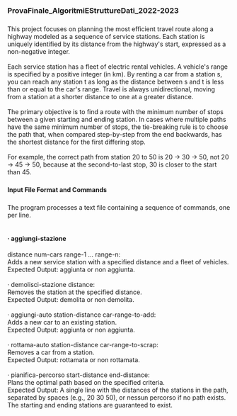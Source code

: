 <h3 align="left">ProvaFinale_AlgoritmiEStruttureDati_2022-2023</h3>

###

<p align="left">This project focuses on planning the most efficient travel route along a highway modeled as a sequence of service stations. Each station is uniquely identified by its distance from the highway's start, expressed as a non-negative integer.<br><br>Each service station has a fleet of electric rental vehicles. A vehicle's range is specified by a positive integer (in km). By renting a car from a station s, you can reach any station t as long as the distance between s and t is less than or equal to the car's range. Travel is always unidirectional, moving from a station at a shorter distance to one at a greater distance.<br><br>The primary objective is to find a route with the minimum number of stops between a given starting and ending station. In cases where multiple paths have the same minimum number of stops, the tie-breaking rule is to choose the path that, when compared step-by-step from the end backwards, has the shortest distance for the first differing stop.<br><br>For example, the correct path from station 20 to 50 is 20 → 30 → 50, not 20 → 45 → 50, because at the second-to-last stop, 30 is closer to the start than 45.</p>

###

<h4 align="left">Input File Format and Commands</h4>

###

<p align="left">The program processes a text file containing a sequence of commands, one per line.<br><br><h4>· aggiungi-stazione </h4> distance num-cars range-1 ... range-n:<br>Adds a new service station with a specified distance and a fleet of vehicles.<br>Expected Output: aggiunta or non aggiunta.<br><br>· demolisci-stazione distance:<br>Removes the station at the specified distance.<br>Expected Output: demolita or non demolita.<br><br>· aggiungi-auto station-distance car-range-to-add:<br>Adds a new car to an existing station.<br>Expected Output: aggiunta or non aggiunta.<br><br>· rottama-auto station-distance car-range-to-scrap:<br>Removes a car from a station.<br>Expected Output: rottamata or non rottamata.<br><br>· pianifica-percorso start-distance end-distance:<br>Plans the optimal path based on the specified criteria.<br>Expected Output: A single line with the distances of the stations in the path, separated by spaces (e.g., 20 30 50), or nessun percorso if no path exists. The starting and ending stations are guaranteed to exist.</p>

###

